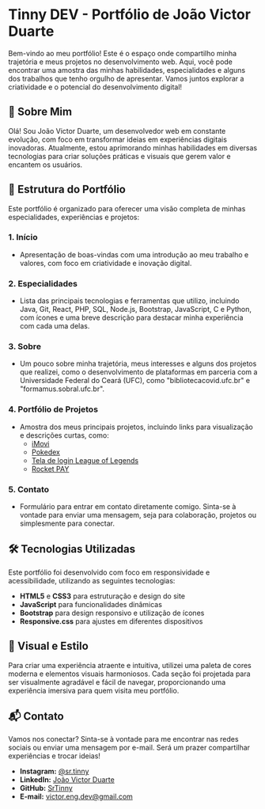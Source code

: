 # Tinny DEV - Portfólio de João Victor Duarte

Bem-vindo ao meu portfólio! Este é o espaço onde compartilho minha trajetória e meus projetos no desenvolvimento web. Aqui, você pode encontrar uma amostra das minhas habilidades, especialidades e alguns dos trabalhos que tenho orgulho de apresentar. Vamos juntos explorar a criatividade e o potencial do desenvolvimento digital!

## 🚀 Sobre Mim

Olá! Sou João Victor Duarte, um desenvolvedor web em constante evolução, com foco em transformar ideias em experiências digitais inovadoras. Atualmente, estou aprimorando minhas habilidades em diversas tecnologias para criar soluções práticas e visuais que gerem valor e encantem os usuários.

## 🌟 Estrutura do Portfólio

Este portfólio é organizado para oferecer uma visão completa de minhas especialidades, experiências e projetos:

### 1. **Início**
   - Apresentação de boas-vindas com uma introdução ao meu trabalho e valores, com foco em criatividade e inovação digital.

### 2. **Especialidades**
   - Lista das principais tecnologias e ferramentas que utilizo, incluindo Java, Git, React, PHP, SQL, Node.js, Bootstrap, JavaScript, C e Python, com ícones e uma breve descrição para destacar minha experiência com cada uma delas.

### 3. **Sobre**
   - Um pouco sobre minha trajetória, meus interesses e alguns dos projetos que realizei, como o desenvolvimento de plataformas em parceria com a Universidade Federal do Ceará (UFC), como "bibliotecacovid.ufc.br" e "formamus.sobral.ufc.br".

### 4. **Portfólio de Projetos**
   - Amostra dos meus principais projetos, incluindo links para visualização e descrições curtas, como:
      - [iMovi](https://bootstrap-modelo.vercel.app/)
      - [Pokedex](https://pokedex-kappa-azure.vercel.app/)
      - [Tela de login League of Legends](https://tela-de-login-league-of-legends.vercel.app/)
      - [Rocket PAY](https://explore-lab-01-tawny.vercel.app/)

### 5. **Contato**
   - Formulário para entrar em contato diretamente comigo. Sinta-se à vontade para enviar uma mensagem, seja para colaboração, projetos ou simplesmente para conectar.

## 🛠 Tecnologias Utilizadas

Este portfólio foi desenvolvido com foco em responsividade e acessibilidade, utilizando as seguintes tecnologias:
   - **HTML5** e **CSS3** para estruturação e design do site
   - **JavaScript** para funcionalidades dinâmicas
   - **Bootstrap** para design responsivo e utilização de ícones
   - **Responsive.css** para ajustes em diferentes dispositivos

## 🎨 Visual e Estilo

Para criar uma experiência atraente e intuitiva, utilizei uma paleta de cores moderna e elementos visuais harmoniosos. Cada seção foi projetada para ser visualmente agradável e fácil de navegar, proporcionando uma experiência imersiva para quem visita meu portfólio.

## 📬 Contato

Vamos nos conectar? Sinta-se à vontade para me encontrar nas redes sociais ou enviar uma mensagem por e-mail. Será um prazer compartilhar experiências e trocar ideias!

- **Instagram:** [@sr.tinny](https://www.instagram.com/sr.tinny/)
- **LinkedIn:** [João Victor Duarte](https://www.linkedin.com/in/joao-victor-duarte-0b0bbb240/)
- **GitHub:** [SrTinny](https://github.com/SrTinny)
- **E-mail:** [victor.eng.dev@gmail.com](mailto:victor.eng.dev@gmail.com)

